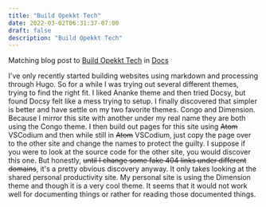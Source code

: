 ```yaml
---
title: "Build Opekkt Tech"
date: 2022-03-02T06:31:37-07:00
draft: false
description: "Build Opekkt Tech"
---
```

Matching blog post to [Build Opekkt Tech](/docs/buildopekkttech) in [Docs](/docs/)

I've only recently started building websites using markdown and processing through Hugo.  So for a while I was trying out several different themes, trying to find the right fit. I liked  Ananke theme and then tried Docsy, but found Docsy felt like a mess trying to setup.  I finally discovered that simpler is better and have settle on my two favorite themes. Congo and Dimension. Because I mirror this site with another under my real name they are both using the Congo theme. I then build out pages for this site using ~~Atom~~ VSCodium and then while still in ~~Atom~~ VSCodium, just copy the page over to the other site and change the names to protect the guilty.  I suppose if you were to look at the source code for the other site, you would discover this one.  But honestly, ~~until I change some fake 404 links under different domains~~, it's a pretty obvious discovery anyway. It only takes looking at the shared personal productivity site. My personal site is using the Dimension theme and though it is a very cool theme. It seems that it would not work well for documenting things or rather for reading those documented things.